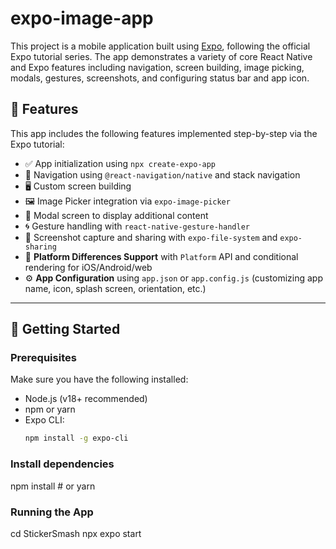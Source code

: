 # expo-image-app


This project is a mobile application built using [Expo](https://expo.dev/), following the official Expo tutorial series. The app demonstrates a variety of core React Native and Expo features including navigation, screen building, image picking, modals, gestures, screenshots, and configuring status bar and app icon.

## 📱 Features

This app includes the following features implemented step-by-step via the Expo tutorial:

- ✅ App initialization using `npx create-expo-app`
- 🔀 Navigation using `@react-navigation/native` and stack navigation
- 🖥️ Custom screen building
- 🖼️ Image Picker integration via `expo-image-picker`
- 💬 Modal screen to display additional content
- 🌀 Gesture handling with `react-native-gesture-handler`
- 📸 Screenshot capture and sharing with `expo-file-system` and `expo-sharing`
- 📱 **Platform Differences Support** with `Platform` API and conditional rendering for iOS/Android/web
- ⚙️ **App Configuration** using `app.json` or `app.config.js` (customizing app name, icon, splash screen, orientation, etc.)
---

## 🚀 Getting Started

### Prerequisites

Make sure you have the following installed:

- Node.js (v18+ recommended)
- npm or yarn
- Expo CLI:  
  ```bash
  npm install -g expo-cli

### Install dependencies
npm install # or yarn

### Running the App
cd StickerSmash
npx expo start
